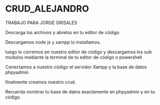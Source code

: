 # CRUD_ALEJANDRO
TRABAJO PARA JORGE GRISALES

Descarga los archivos y abrelos en tu editor de código


Descargamos node js y xampp lo installamos.


luego lo corremos en nuestro editor de código y descargamos los sub modulos mediante la terminal de tu editor de código o powershell


Conectamos a nuestro código el  servidor Xampp y la base de datos phpyadmin


finalmente creamos nuestro crud.


Recuerda nombrar tu base de datos exactamente en phpyadmin y en tu código.
